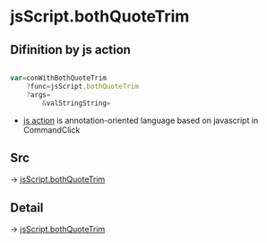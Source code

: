 # jsScript.bothQuoteTrim

## Difinition by js action

```js.js

var=conWithBothQuoteTrim
	?func=jsScript.bothQuoteTrim
	?args=
		&valStringString=
```

- [js action]() is annotation-oriented language based on javascript in CommandClick

## Src

-> [jsScript.bothQuoteTrim](https://github.com/puutaro/CommandClick/blob/master/app/src/main/java/com/puutaro/commandclick/fragment_lib/terminal_fragment/js_interface/edit/JsScript.kt#L172)

## Detail

-> [jsScript.bothQuoteTrim](https://github.com/puutaro/CommandClick/blob/master/md/developer/js_interface/details/edit/JsScript/bothQuoteTrim.md)
